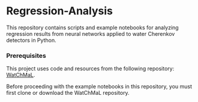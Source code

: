 # Regression-Analysis

This repository contains scripts and example notebooks for analyzing regression results from neural networks applied to water Cherenkov detectors in Python.

### Prerequisites

This project uses code and resources from the following repository: [WatChMaL](https://github.com/WatChMaL/WatChMaL). 

Before proceeding with the example notebooks in this repository, you must first clone or download the WatChMaL repository.

